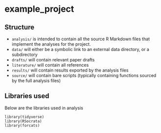# example_project


## Structure

* `analysis/` is intended to contain all the source R Markdown files that
implement the analyses for the project.
* `data/` will either be a symbolic link to an external data directory, or
a subdirectory
* `drafts/` will contain relevant paper drafts
* `literature/` will contain all references
* `results/` will contain results exported by the analysis files
* `source/` will contain bare scripts (typically containing functions sourced
by the full analysis files)



## Libraries used


Below are the libraries used in analysis

```
library(tidyverse)
library(RSocrata)
library(forcats)
```
